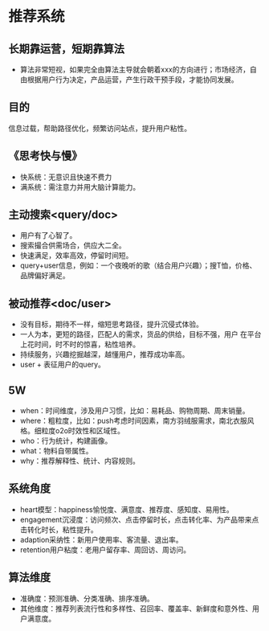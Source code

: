 # 推荐系统

## 长期靠运营，短期靠算法
- 算法非常短视，如果完全由算法主导就会朝着xxx的方向进行；市场经济，自由根据用户行为决定，产品运营，产生行政干预手段，才能协同发展。

##  目的
信息过载，帮助路径优化，频繁访问站点，提升用户粘性。
## 《思考快与慢》
- 快系统：无意识且快速不费力
- 满系统：需注意力并用大脑计算能力。
## 主动搜索<query/doc>
- 用户有了心智了。
- 搜索撮合供需场合，供应大二全。
- 快速满足，效率高效，停留时间短。
- query+user信息，例如：一个夜晚听的歌（结合用户兴趣）；搜T恤，价格、品牌偏好满足。
## 被动推荐<doc/user>
- 没有目标，期待不一样，缩短思考路径，提升沉侵式体验。
- 一人为本，更短的路径，匹配人的需求，货品的供给，目标不强，用户 在平台上花时间，时不时的惊喜，粘性培养。
- 持续服务，兴趣挖掘越深，越懂用户，推荐成功率高。
- user + 表征用户的query。
## 5W
- when：时间维度，涉及用户习惯，比如：易耗品、购物周期、周末销量。
- where：粗粒度，比如：push考虑时间因素，南方羽绒服需求，南北衣服风格。细粒度o2o时效性和区域性。
- who：行为统计，构建画像。
- what：物料自带属性。
- why：推荐解释性、统计、内容规则。

## 系统角度
- heart模型：happiness愉悦度、满意度、推荐度、感知度、易用性。
- engagement沉浸度：访问频次、点击停留时长，点击转化率、为产品带来点击转化时长，粘性提升。
- adaption采纳性：新用户使用率、客流量、退出率。
- retention用户粘度：老用户留存率、周回访、周访问。
## 算法维度
- 准确度：预测准确、分类准确、排序准确。
- 其他维度：推荐列表流行性和多样性、召回率、覆盖率、新鲜度和意外性、用户满意度。


